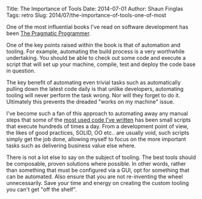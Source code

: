 Title: The Importance of Tools
Date: 2014-07-01
Author: Shaun Finglas
Tags: retro
Slug: 2014/07/the-importance-of-tools-one-of-most

One of the most influential books I've read on software development has
been [The Pragmatic
Programmer](http://www.amazon.co.uk/gp/product/020161622X/ref=as_li_qf_sp_asin_il_tl?ie=UTF8&camp=1634&creative=6738&creativeASIN=020161622X&linkCode=as2&tag=bloshafin-21).

One of the key points raised within the book is that of automation and
tooling. For example, automating the build process is a very worthwhile
undertaking. You should be able to check out some code and execute a
script that will set up your machine, compile, test and deploy the code
base in question.

The key benefit of automating even trivial tasks such as automatically
pulling down the latest code daily is that unlike developers, automating
tooling will never perform the task wrong. Nor will they forget to do
it. Ultimately this prevents the dreaded "works on my machine" issue.

I've become such a fan of this approach to automating away any manual
steps that some of the [most used code I've
written](https://github.com/Finglas/commit.cmd) has been small scripts
that execute hundreds of times a day. From a development point of view,
the likes of good practices, SOLID, OO etc.. are usually void, such
scripts simply get the job done, allowing myself to focus on the more
important tasks such as delivering business value else where.

There is not a lot else to say on the subject of tooling. The best tools
should be composable, proven solutions where possible. In other words,
rather than something that must be configured via a GUI, opt for
something that can be automated. Also ensure that you are not
re-inventing the wheel unnecessarily. Save your time and energy on
creating the custom tooling you can't get "off the shelf".